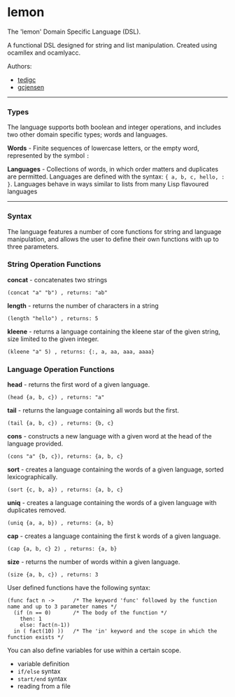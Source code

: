 # lemon
The 'lemon' Domain Specific Language (DSL).

A functional DSL designed for string and list manipulation. Created using ocamllex and ocamlyacc.

Authors:
* [tedigc](https://github.com/tedigc) 
* [gcjensen](https://github.com/gcjensen)

-------

### Types

The language supports both boolean and integer operations, and includes two other domain specific types; words and languages.

**Words** - Finite sequences of lowercase letters, or the empty word, represented by the symbol `:`

**Languages** - Collections of words, in which order matters and duplicates are permitted. Languages are defined with the syntax: `{ a, b, c, hello, : }`. Languages behave in ways similar to lists from many Lisp flavoured languages

-------

### Syntax

The language features a number of core functions for string and language manipulation, and allows the user to define their own functions with up to three parameters.

### String Operation Functions

   **concat** - concatenates two strings
   ```
   (concat "a" "b") , returns: "ab"
   ```

   **length** - returns the number of characters in a string 
   ```
   (length "hello") , returns: 5
   ```

   **kleene** - returns a language containing the kleene star of the given string, size limited to the given integer. 
   ```
   (kleene "a" 5) , returns: {:, a, aa, aaa, aaaa}
   ```

### Language Operation Functions

   **head** - returns the first word of a given language. 
   ```
   (head {a, b, c}) , returns: "a"
   ```
   
   **tail** - returns the language containing all words but the first. 
   ```
   (tail {a, b, c}) , returns: {b, c}
   ```
   
   **cons** - constructs a new language with a given word at the head of the language provided. 
   ```
   (cons "a" {b, c}), returns: {a, b, c}
   ```
   
   **sort** - creates a language containing the words of a given language, sorted lexicographically. 
   ```
   (sort {c, b, a}) , returns: {a, b, c}
   ```
   
   **uniq** - creates a language containing the words of a given language with duplicates removed. 
   ``` 
   (uniq {a, a, b}) , returns: {a, b}
   ```
   
   **cap** - creates a language containing the first k words of a given language. 
   ```
   (cap {a, b, c} 2) , returns: {a, b}
   ```
   
   **size** - returns the number of words within a given language.
   ```
   (size {a, b, c}) , returns: 3
   ```

User defined functions have the following syntax:

```
(func fact n ->      /* The keyword 'func' followed by the function name and up to 3 parameter names */
  (if (n == 0)       /* The body of the function */
    then: 1
    else: fact(n-1))
  in ( fact(10) ))   /* The 'in' keyword and the scope in which the function exists */
```

You can also define variables for use within a certain scope.

* variable definition
* `if/else` syntax
* `start/end` syntax
* reading from a file
